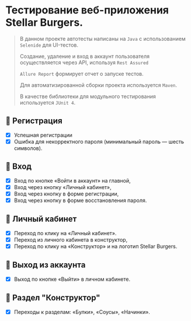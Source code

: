 # Тестирование веб-приложения Stellar Burgers.
> В данном проекте автотесты написаны на <code>Java</code> с использованием <code>Selenide</code> для UI-тестов. 
> 
> Создание, удаление и вход в аккаунт пользователя осуществляется через API, используя <code>Rest Assured</code>
> 
> <code>Allure Report</code> формирует отчет о запуске тестов. 
> 
> Для автоматизированной сборки проекта используется <code>Maven</code>.
> 
> В качестве библиотеки для модульного тестирования используется <code>JUnit 4</code>.

## :cherry_blossom: Регистрация
- [x] Успешная регистрации
- [x] Ошибка для некорректного пароля (минимальный пароль — шесть символов).

## :cherry_blossom: Вход
- [x] Вход по кнопке «Войти в аккаунт» на главной,
- [x] Вход через кнопку «Личный кабинет»,
- [x] Вход через кнопку в форме регистрации,
- [x] Вход через кнопку в форме восстановления пароля.

## :cherry_blossom: Личный кабинет
- [x] Переход по клику на «Личный кабинет».
- [x] Переход из личного кабинета в конструктор,
- [x] Переход по клику на «Конструктор» и на логотип Stellar Burgers.

## :cherry_blossom: Выход из аккаунта
- [x] Выход по кнопке «Выйти» в личном кабинете.

## :cherry_blossom: Раздел "Конструктор"
- [x] Переходы к разделам: «Булки», «Соусы», «Начинки».
